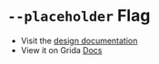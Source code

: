 # `--placeholder` Flag

- Visit the [design documentation](../docs/--placeholder.md)
- View it on Grida [Docs](https://grida.co/docs/flags/--placeholder)
